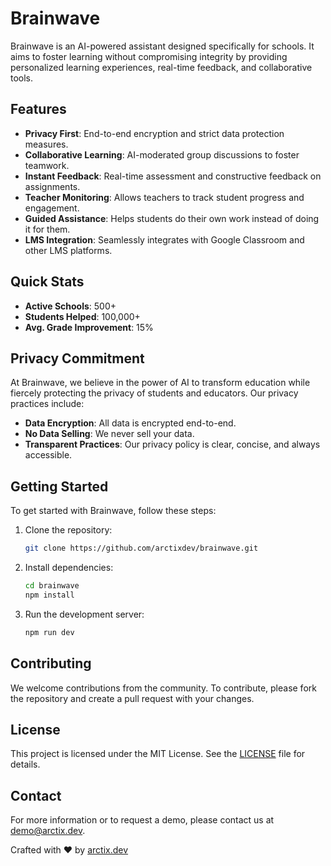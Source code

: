 # Brainwave

Brainwave is an AI-powered assistant designed specifically for schools. It aims to foster learning without compromising integrity by providing personalized learning experiences, real-time feedback, and collaborative tools.

## Features

- **Privacy First**: End-to-end encryption and strict data protection measures.
- **Collaborative Learning**: AI-moderated group discussions to foster teamwork.
- **Instant Feedback**: Real-time assessment and constructive feedback on assignments.
- **Teacher Monitoring**: Allows teachers to track student progress and engagement.
- **Guided Assistance**: Helps students do their own work instead of doing it for them.
- **LMS Integration**: Seamlessly integrates with Google Classroom and other LMS platforms.

## Quick Stats

- **Active Schools**: 500+
- **Students Helped**: 100,000+
- **Avg. Grade Improvement**: 15%

## Privacy Commitment

At Brainwave, we believe in the power of AI to transform education while fiercely protecting the privacy of students and educators. Our privacy practices include:

- **Data Encryption**: All data is encrypted end-to-end.
- **No Data Selling**: We never sell your data.
- **Transparent Practices**: Our privacy policy is clear, concise, and always accessible.

## Getting Started

To get started with Brainwave, follow these steps:

1. Clone the repository:
    ```sh
    git clone https://github.com/arctixdev/brainwave.git
    ```
2. Install dependencies:
    ```sh
    cd brainwave
    npm install
    ```
3. Run the development server:
    ```sh
    npm run dev
    ```

## Contributing

We welcome contributions from the community. To contribute, please fork the repository and create a pull request with your changes.

## License

This project is licensed under the MIT License. See the [LICENSE](LICENSE) file for details.

## Contact

For more information or to request a demo, please contact us at [demo@arctix.dev](mailto:demo@arctix.dev).

Crafted with ❤️ by [arctix.dev](https://arctix.dev)

